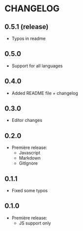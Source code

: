 # CHANGELOG

## 0.5.1 (release)

- Typos in readme

## 0.5.0

- Support for all languages

## 0.4.0

- Added README file + changelog

## 0.3.0

- Editor changes

## 0.2.0

- Première release:
  - Javascript
  - Markdown
  - GitIgnore

## 0.1.1

- Fixed some typos

## 0.1.0

- Première release:
  - JS support only
